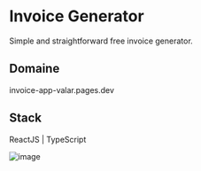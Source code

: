 # Invoice Generator

Simple and straightforward free invoice generator.

## Domaine

invoice-app-valar.pages.dev


## Stack

ReactJS | TypeScript

![image](https://user-images.githubusercontent.com/53140327/222091076-33e7857f-ffb4-4127-a4a3-752c8a6b935b.png)

